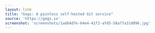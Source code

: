 ```yaml
---
layout: link
title: "Gogs: A painless self-hosted Git service"
source: 'https://gogs.io'
screenshot: 'screenshots/1ad84d7e-64e4-41f2-afd5-58a77a31d096.jpg'
---
```



